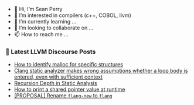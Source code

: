 - 👋 Hi, I’m Sean Perry
- 👀 I’m interested in compilers (c++, COBOL, llvm)
- 🌱 I’m currently learning ...
- 💞️ I’m looking to collaborate on ...
- 📫 How to reach me ...

<!---
s66perry/s66perry is a ✨ special ✨ repository because its `README.md` (this file) appears on your GitHub profile.
You can click the Preview link to take a look at your changes.
--->
### 📕 Latest LLVM Discourse Posts

<!-- DISCOURSE-LLVM:START -->
- [How to identify malloc for specific structures](https://discourse.llvm.org/t/how-to-identify-malloc-for-specific-structures/69490#post_1)
- [Clang static analyzer makes wrong assumptions whether a loop body is entered, even with sufficient context](https://discourse.llvm.org/t/clang-static-analyzer-makes-wrong-assumptions-whether-a-loop-body-is-entered-even-with-sufficient-context/69229#post_2)
- [Recursion Depth in Static Analysis](https://discourse.llvm.org/t/recursion-depth-in-static-analysis/63832#post_6)
- [How to print a shared pointer value at runtime](https://discourse.llvm.org/t/how-to-print-a-shared-pointer-value-at-runtime/69266#post_5)
- [[PROPOSAL] Rename `flang-new` to `flang`](https://discourse.llvm.org/t/proposal-rename-flang-new-to-flang/69462#post_18)
<!-- DISCOURSE-LLVM:END -->
